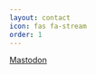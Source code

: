 ```yaml
---
layout: contact
icon: fas fa-stream
order: 1
---
```


[Mastodon](https://linuxrocks.online/@LinuxGamer)
